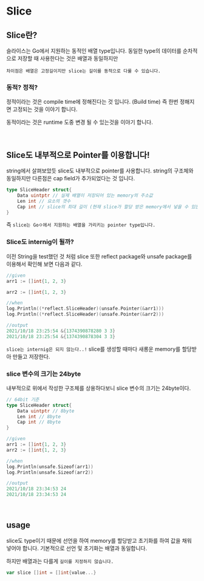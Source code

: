 Slice
===

## Slice란?

슬라이스는 Go에서 지원하는 동적인 배열 type입니다. 동일한 type의 데이터를 순차적으로 저장할 때 사용한다는 것은 배열과 동일하지만

`차이점은 배열은 고정길이지만 slice는 길이를 동적으로 다룰 수 있습니다.`

### 동적? 정적?

정적이라는 것은 compile time에 정해진다는 것 입니다. (Build time) 즉 한번 정해지면 고정되는 것을 이야기 합니다.

동적이라는 것은 runtime 도중 변경 될 수 있는것을 이야기 합니다.

<br>

## Slice도 내부적으로 Pointer를 이용합니다!

string에서 살펴보았듯 slice도 내부적으로 pointer를 사용합니다. string의 구조체와 동일하지만 다른점은 cap field가 추가되었다는 것 입니다.

```go
type SliceHeader struct{
    Data uintptr // 실제 배열이 저장되어 있는 memory의 주소값
    Len int // 요소의 갯수
    Cap int // slice의 최대 길이 (현재 slice가 할당 받은 memory에서 넣을 수 있는 최대 요소의 갯수)
}
```

즉 `slice는 Goㅇ에서 지원하는 배열을 가리키는 pointer type입니다.`

### Slice도 internig이 될까?

이전 String을 test했던 것 처럼 slice 또한 reflect package와 unsafe package를 이용해서 확인해 보면 다음과 같다.

```go
//given
arr1 := []int{1, 2, 3}

arr2 := []int{1, 2, 3}

//when
log.Println((*reflect.SliceHeader)(unsafe.Pointer(&arr1)))
log.Println((*reflect.SliceHeader)(unsafe.Pointer(&arr2)))

//output
2021/10/18 23:25:54 &{1374390878280 3 3}
2021/10/18 23:25:54 &{1374390878304 3 3}
```

`slice는 internig은 되지 않는다..!` slice를 생성할 때마다 새롱운 memory를 할당받아 만들고 저장한다.

### slice 변수의 크기는 24byte

내부적으로 위에서 작성한 구조체를 상용하다보니 slice 변수의 크기는 24byte이다. 

```go
// 64bit 기준
type SliceHeader struct{
    Data uintptr // 8byte
    Len int // 8byte
    Cap int // 8byte
}

//given
arr1 := []int{1, 2, 3}
arr2 := []int{1, 2, 3}

//when
log.Println(unsafe.Sizeof(arr1))
log.Println(unsafe.Sizeof(arr2))

//output
2021/10/18 23:34:53 24
2021/10/18 23:34:53 24
```

<br>

## usage

slice도 type이기 때문에 선언을 하여 memory를 할당받고 초기화를 하여 값을 채워 넣어야 합니다. 기본적으로 선언 및 초기화는 배열과 동일합니다.

하지만 배열과는 다를게 `길이를 지정하지 않습니다.`

```go
var slice []int = []int{value...}
```

